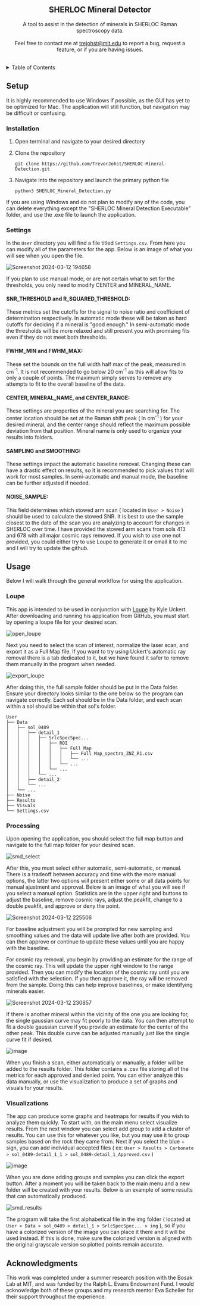 <h2 align="center">SHERLOC Mineral Detector</h3>

  <p align="center">
    A tool to assist in the detection of minerals in SHERLOC Raman spectroscopy data. 
    <br />
    <br />
    Feel free to contact me at <a href="mailto:trejohst@mit.edu">trejohst@mit.edu</a> to report a bug, request a feature, or if you are having issues.
  </p>
  <br />


<!-- TABLE OF CONTENTS -->
<details>
  <summary>Table of Contents</summary>
  <ol>
    <li><a href="#setup">Setup</a></li>
      <ul>
        <li><a href="#installation">Installation</a></li>
        <li><a href="#settings">Settings</a></li>
      </ul>
    <li><a href="#usage">Usage</a></li>
      <ul>
        <li><a href="#loupe">Loupe</a></li>
        <li><a href="#processing">Processing</a></li>
        <li><a href="#visualizations">Visualizations</a></li>
      </ul>
    <li><a href="#acknowledgments">Acknowledgments</a></li>
  </ol>
</details>


<!-- SETUP -->
## Setup

It is highly recommended to use Windows if possible, as the GUI has yet to be optimized for Mac. The application will still function, but navigation
may be difficult or confusing. 

### Installation

1. Open terminal and navigate to your desired directory
2. Clone the repository
   
   ```
   git clone https://github.com/TrevorJohst/SHERLOC-Mineral-Detection.git

   ```
3. Navigate into the repository and launch the primary python file
   
   ```
   python3 SHERLOC_Mineral_Detection.py

   ```

If you are using Windows and do not plan to modify any of the code, you can delete everything except the "SHERLOC Mineral Detection Executable" folder, and use
the .exe file to launch the application. 

### Settings

In the `User` directory you will find a file titled `Settings.csv`. From here you can modify all of the parameters for the app. Below is an image of what you will see when
you open the file.

![Screenshot 2024-03-12 194658](https://github.com/TrevorJohst/SHERLOC-Mineral-Detection/assets/122303295/960bce3c-cca7-42cc-abd1-2f690935472a)

If you plan to use manual mode, or are not certain what to set for the thresholds, you only need to modify CENTER and MINERAL_NAME.

#### SNR_THRESHOLD and R_SQUARED_THRESHOLD:
These metrics set the cutoffs for the signal to noise ratio and coefficient of determination respectively. In automatic mode these will be taken as hard cutoffs for deciding
if a mineral is "good enough." In semi-automatic mode the thresholds will be more relaxed and still present you with promising fits even if they do not meet both thresholds.

#### FWHM_MIN and FWHM_MAX:
These set the bounds on the full width half max of the peak, measured in cm<sup>-1</sup>. It is not recommended to go below 20 cm<sup>-1</sup> as this will allow fits to
only a couple of points. The maximum simply serves to remove any attempts to fit to the overall baseline of the data. 

#### CENTER, MINERAL_NAME, and CENTER_RANGE:
These settings are properties of the mineral you are searching for. The center location should be set at the Raman shift peak ( in cm<sup>-1</sup> ) for your desired
mineral, and the center range should reflect the maximum possible deviation from that position. Mineral name is only used to organize your results into folders.

#### SAMPLING and SMOOTHING:
These settings impact the automatic baseline removal. Changing these can have a drastic effect on results, so it is recommended to pick values that will work for most 
samples. In semi-automatic and manual mode, the baseline can be further adjusted if needed.

#### NOISE_SAMPLE:
This field determines which stowed arm scan ( located in `User > Noise` ) should be used to calculate the stowed SNR. It is best to use the sample closest to the date of the scan you are analyzing to account for changes in SHERLOC over time. I have provided the stowed arm scans from sols 413 and 678 with all major cosmic rays removed. If you wish to use one not provided, you could either try to use Loupe to generate it or email it to me and I will try to update the github.


<!-- USAGE -->
## Usage

Below I will walk through the general workflow for using the application.

### Loupe
This app is intended to be used in conjunction with <a href="https://github.com/nasa/Loupe">Loupe</a> by Kyle Uckert. After downloading and running his application from GitHub, you must start by opening a loupe file for your desired scan.

![open_loupe](https://github.com/TrevorJohst/SHERLOC-Mineral-Detection/assets/122303295/7a238d86-be6b-4c5e-a5d4-32831b5a78e8)

Next you need to select the scan of interest, normalize the laser scan, and export it as a Full Map file. If you want to try using Uckert's automatic ray removal there is a tab dedicated to it, but we have found it safer to remove them manually in the program when needed.

![export_loupe](https://github.com/TrevorJohst/SHERLOC-Mineral-Detection/assets/122303295/7856db1d-eecd-417c-a01b-4a6c639859f2)

After doing this, the full sample folder should be put in the Data folder. Ensure your directory looks similar to the one below so the program can navigate correctly. Each sol should be in the Data folder, and each scan within a sol should be within that sol's folder. 

```
User
├── Data
│   ├── sol_0489
│   │   ├── detail_1
│   │   │   ├── SrlcSpecSpec...
│   │   │   │   ├── ROI
│   │   │   │   │   ├── Full Map
│   │   │   │   │   │   ├── Full Map_spectra_ZNZ_R1.csv
│   │   │   │   │   │   └── ...
│   │   │   │   │   └── ...
│   │   │   │   └── ...
│   │   │   └── ...
│   │   ├── detail_2
│   │   └── ...
│   └── ...
├── Noise
├── Results
├── Visuals
└── Settings.csv
```

### Processing
Upon opening the application, you should select the full map button and navigate to the full map folder for your desired scan. 

![smd_select](https://github.com/TrevorJohst/SHERLOC-Mineral-Detection/assets/122303295/bb8623e2-6a1a-4130-b817-11dd41c31492)

After this, you must select either automatic, semi-automatic, or manual. There is a tradeoff between accuracy and time with the more manual options, the latter two options will present either some or all data points for manual ajustment and approval. Below is an image of what you will see if you select a manual option. Statistics are in the upper right and buttons to adjust the baseline, remove cosmic rays, adjust the peakfit, change to a double peakfit, and approve or deny the point. 

![Screenshot 2024-03-12 225506](https://github.com/TrevorJohst/SHERLOC-Mineral-Detection/assets/122303295/d8184b15-3b86-4804-a52a-a0ea949287a2)

For baseline adjustment you will be prompted for new sampling and smoothing values and the data will update live after both are provided. You can then approve or continue to update these values until you are happy with the baseline. 

For cosmic ray removal, you begin by providing an estimate for the range of the cosmic ray. This will update the upper right window to the range provided. Then you can modify the location of the cosmic ray until you are satisfied with the selection. If you then approve it, the ray will be removed from the sample. Doing this can help improve baselines, or make identifying minerals easier.

![Screenshot 2024-03-12 230857](https://github.com/TrevorJohst/SHERLOC-Mineral-Detection/assets/122303295/acbe0c20-b09e-41db-8bd5-87c94e9fa8b9)

If there is another mineral within the vicinity of the one you are looking for, the single gaussian curve may fit poorly to the data. You can then attempt to fit a double gaussian curve if you provide an estimate for the center of the other peak. This double curve can be adjusted manually just like the single curve fit if desired. 

![image](https://github.com/TrevorJohst/SHERLOC-Mineral-Detection/assets/122303295/0a0f65a9-b2df-4f2b-b023-18d0b65090e3)

When you finish a scan, either automatically or manually, a folder will be added to the results folder. This folder contains a .csv file storing all of the metrics for each approved and denied point. You can either analyze this data manually, or use the visualization to produce a set of graphs and visuals for your results.

### Visualizations
The app can produce some graphs and heatmaps for results if you wish to analyze them quickly. To start with, on the main menu select visualize results. From the next window you can select add group to add a cluster of results. You can use this for whatever you like, but you may use it to group samples based on the rock they came from. Next if you select the blue + sign, you can add individual accepted files ( ex: `User > Results > Carbonate > sol_0489-detail_1_1 > sol_0489-detail_1_Approved.csv` )

![image](https://github.com/TrevorJohst/SHERLOC-Mineral-Detection/assets/122303295/75da5ff9-8a54-4d75-b3d5-efd10ff87018)

When you are done adding groups and samples you can click the export button. After a moment you will be taken back to the main menu and a new folder will be created with your results. Below is an example of some results that can automatically produced. 

![smd_results](https://github.com/TrevorJohst/SHERLOC-Mineral-Detection/assets/122303295/55cf07e3-f855-4750-a834-a94b1ea5ef89)

The program will take the first alphabetical file in the img folder ( located at `User > Data > sol_0489 > detail_1 > SrlcSpecSpec... > img` ), so if you have a colorized version of the image you can place it there and it will be used instead. If this is done, make sure the colorized version is aligned with the original grayscale version so plotted points remain accurate. 

<!-- ACKNOWLEDGMENTS -->
## Acknowledgments

This work was completed under a summer research position with the Bosak Lab at MIT, and was funded by the Ralph L. Evans Endowment Fund. I would acknowledge both of these groups and my research mentor Eva Scheller for their support throughout the experience.

